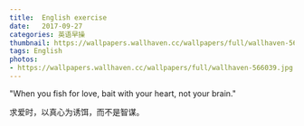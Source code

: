 ```yaml
---
title:  English exercise
date:   2017-09-27
categories: 英语早操
thumbnail: https://wallpapers.wallhaven.cc/wallpapers/full/wallhaven-566039.jpg
tags: English
photos:
- https://wallpapers.wallhaven.cc/wallpapers/full/wallhaven-566039.jpg
---
```


"When you fish for love, bait with your heart, not your brain."
<p>求爱时，以真心为诱饵，而不是智谋。</p>
